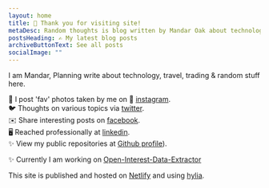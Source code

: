 ```yaml
---
layout: home
title: 🙏 Thank you for visiting site!
metaDesc: Random thoughts is blog written by Mandar Oak about technology, travel, trading & random stuff.
postsHeading: ✍️ My latest blog posts
archiveButtonText: See all posts
socialImage: ""
---
```

I am Mandar, Planning write about technology, travel, trading & random stuff here. 

📸 I post 'fav' photos taken by me on 📸 [instagram](https://instagram.com/manddar).  
🐦 Thoughts on various topics via [twitter](https://twitter.com/manddar).   
✉️ Share interesting posts on [facebook](https://fb.me/manddar).   
🖥️ Reached professionally at [linkedin](https://www.linkedin.com/in/mandaroak/).   
✨ View my public repositories at [Github profile](https://github.com/manddar)).   

✨ Currently I am working on [Open-Interest-Data-Extractor](https://github.com/manddar/Open-Interest-Data-Extractor)   

This site is published and hosted on [Netlify](https://app.netlify.com/start/deploy?repository=https://github.com/hankchizljaw/hylia&stack=cms) and using [hylia](https://hylia.website/).